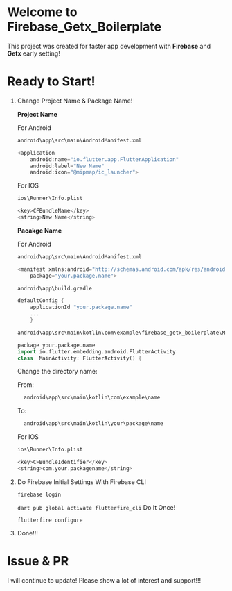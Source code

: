 # Welcome to Firebase_Getx_Boilerplate

This project was created for faster app development with **Firebase** and **Getx** early setting!

# Ready to Start!
 1. Change Project Name & Package Name!

	 **Project Name**
	 
	 For Android
	 
	```dart
	android\app\src\main\AndroidManifest.xml

	<application
	    android:name="io.flutter.app.FlutterApplication"
	    android:label="New Name"
	    android:icon="@mipmap/ic_launcher">  
	```
	For IOS
	```dart
	ios\Runner\Info.plist
	
	<key>CFBundleName</key>
	<string>New Name</string>
	```
	 
	  **Pacakge Name**
	  
	  For Android
	```dart
	android\app\src\main\AndroidManifest.xml
	
	<manifest xmlns:android="http://schemas.android.com/apk/res/android"
	    package="your.package.name">
	```
	```dart
	android\app\build.gradle
	
	defaultConfig {
	    applicationId "your.package.name"
	    ...
	    }
	```

	```dart
	android\app\src\main\kotlin\com\example\firebase_getx_boilerplate\MainActivity.kt
	
	package your.package.name
	import io.flutter.embedding.android.FlutterActivity
	class  MainActivity: FlutterActivity() {
	```
	Change the directory name:

	From:

	```dart
	  android\app\src\main\kotlin\com\example\name
	```

	To:

	```dart
	  android\app\src\main\kotlin\your\package\name
	```
	For IOS
	```dart
	ios\Runner\Info.plist
	
	<key>CFBundleIdentifier</key>
	<string>com.your.packagename</string>
	```

 
 2. Do Firebase Initial Settings With Firebase CLI
	
	`firebase login`	
	
	`dart pub global activate flutterfire_cli` Do It Once!
	
	`flutterfire configure`
 3. Done!!!

# Issue & PR
I will continue to update!
Please show a lot of interest and support!!!
